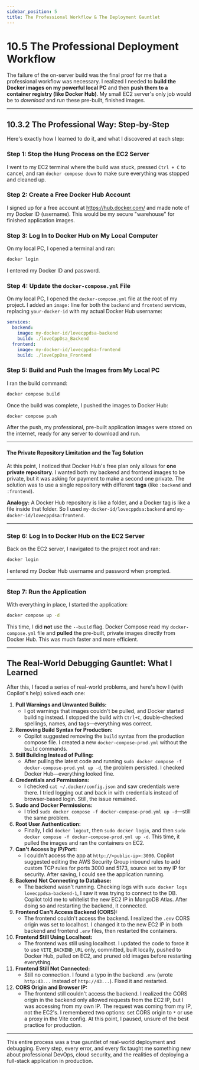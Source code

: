 ```yaml
---
sidebar_position: 5
title: The Professional Workflow & The Deployment Gauntlet
---
```



# 10.5 The Professional Deployment Workflow

The failure of the on-server build was the final proof for me that a professional workflow was necessary. I realized I needed to **build the Docker images on my powerful local PC** and then **push them to a container registry (like Docker Hub)**. My small EC2 server's only job would be to *download* and *run* these pre-built, finished images.

---

## 10.3.2 The Professional Way: Step-by-Step

Here's exactly how I learned to do it, and what I discovered at each step:

### Step 1: Stop the Hung Process on the EC2 Server

I went to my EC2 terminal where the build was stuck, pressed `Ctrl + C` to cancel, and ran `docker compose down` to make sure everything was stopped and cleaned up.

### Step 2: Create a Free Docker Hub Account

I signed up for a free account at https://hub.docker.com/ and made note of my Docker ID (username). This would be my secure "warehouse" for finished application images.

### Step 3: Log In to Docker Hub on My Local Computer

On my local PC, I opened a terminal and ran:

```bash
docker login
```

I entered my Docker ID and password.

### Step 4: Update the `docker-compose.yml` File

On my local PC, I opened the `docker-compose.yml` file at the root of my project. I added an `image:` line for both the `backend` and `frontend` services, replacing `your-docker-id` with my actual Docker Hub username:

```yaml
services:
  backend:
    image: my-docker-id/lovecppdsa-backend
    build: ./loveCppDsa_Backend
  frontend:
    image: my-docker-id/lovecppdsa-frontend
    build: ./loveCppDsa_Frontend
```

### Step 5: Build and Push the Images from My Local PC

I ran the build command:

```bash
docker compose build
```

Once the build was complete, I pushed the images to Docker Hub:

```bash
docker compose push
```

After the push, my professional, pre-built application images were stored on the internet, ready for any server to download and run.

---

#### The Private Repository Limitation and the Tag Solution

At this point, I noticed that Docker Hub's free plan only allows for **one private repository**. I wanted both my backend and frontend images to be private, but it was asking for payment to make a second one private. The solution was to use a single repository with different **tags** (like `:backend` and `:frontend`).

**Analogy:** A Docker Hub repository is like a folder, and a Docker tag is like a file inside that folder. So I used `my-docker-id/lovecppdsa:backend` and `my-docker-id/lovecppdsa:frontend`.

---

### Step 6: Log In to Docker Hub on the EC2 Server

Back on the EC2 server, I navigated to the project root and ran:

```bash
docker login
```

I entered my Docker Hub username and password when prompted.

---

### Step 7: Run the Application

With everything in place, I started the application:

```bash
docker compose up -d
```

This time, I did **not** use the `--build` flag. Docker Compose read my `docker-compose.yml` file and **pulled** the pre-built, private images directly from Docker Hub. This was much faster and more efficient.

---

## The Real-World Debugging Gauntlet: What I Learned

After this, I faced a series of real-world problems, and here's how I (with Copilot's help) solved each one:

1. **Pull Warnings and Unwanted Builds:**
    - I got warnings that images couldn't be pulled, and Docker started building instead. I stopped the build with `Ctrl+C`, double-checked spellings, names, and tags—everything was correct.
2. **Removing Build Syntax for Production:**
    - Copilot suggested removing the `build` syntax from the production compose file. I created a new `docker-compose-prod.yml` without the `build` commands.
3. **Still Building Instead of Pulling:**
    - After pulling the latest code and running `sudo docker compose -f docker-compose-prod.yml up -d`, the problem persisted. I checked Docker Hub—everything looked fine.
4. **Credentials and Permissions:**
    - I checked `cat ~/.docker/config.json` and saw credentials were there. I tried logging out and back in with credentials instead of browser-based login. Still, the issue remained.
5. **Sudo and Docker Permissions:**
    - I tried `sudo docker compose -f docker-compose-prod.yml up -d`—still the same problem.
6. **Root User Authentication:**
    - Finally, I did `docker logout`, then `sudo docker login`, and then `sudo docker compose -f docker-compose-prod.yml up -d`. This time, it pulled the images and ran the containers on EC2.
7. **Can't Access by IP/Port:**
    - I couldn't access the app at `http://<public-ip>:3000`. Copilot suggested editing the AWS Security Group inbound rules to add custom TCP rules for ports 3000 and 5173, source set to my IP for security. After saving, I could see the application running.
8. **Backend Not Connecting to Database:**
    - The backend wasn't running. Checking logs with `sudo docker logs lovecppdsa-backend-1`, I saw it was trying to connect to the DB. Copilot told me to whitelist the new EC2 IP in MongoDB Atlas. After doing so and restarting the backend, it connected.
9. **Frontend Can't Access Backend (CORS):**
    - The frontend couldn't access the backend. I realized the `.env` CORS origin was set to localhost. I changed it to the new EC2 IP in both backend and frontend `.env` files, then restarted the containers.
10. **Frontend Still Using Localhost:**
    - The frontend was still using localhost. I updated the code to force it to use `VITE_BACKEND_URL` only, committed, built locally, pushed to Docker Hub, pulled on EC2, and pruned old images before restarting everything.
11. **Frontend Still Not Connected:**
    - Still no connection. I found a typo in the backend `.env` (wrote `http:43...` instead of `http://43...`). Fixed it and restarted.
12. **CORS Origin and Browser IP:**
    - The frontend still couldn't access the backend. I realized the CORS origin in the backend only allowed requests from the EC2 IP, but I was accessing from my own IP. The request was coming from my IP, not the EC2's. I remembered two options: set CORS origin to `*` or use a proxy in the Vite config. At this point, I paused, unsure of the best practice for production.

---

This entire process was a true gauntlet of real-world deployment and debugging. Every step, every error, and every fix taught me something new about professional DevOps, cloud security, and the realities of deploying a full-stack application in production.